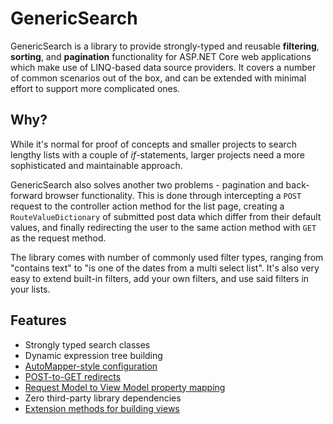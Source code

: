 # GenericSearch

GenericSearch is a library to provide strongly-typed and reusable **filtering**, **sorting**, and **pagination** functionality for ASP.NET Core web applications which make use of LINQ-based data source providers. It covers a number of common scenarios out of the box, and can be extended with minimal effort to support more complicated ones.

## Why?

While it's normal for proof of concepts and  smaller projects to search lengthy lists with a couple of *if*-statements, larger projects need a more sophisticated and maintainable approach.

GenericSearch also solves another two problems - pagination and back-forward browser functionality. This is done through intercepting a `POST` request to the controller action method for the list page, creating a `RouteValueDictionary` of submitted post data which differ from their default values, and finally redirecting the user to the same action method with `GET` as the request method.

The library comes with number of commonly used filter types, ranging from "contains text" to "is one of the dates from a multi select list". It's also very easy to extend built-in filters, add your own filters, and use said filters in your lists.


## Features

* Strongly typed search classes
* Dynamic expression tree building
* [AutoMapper-style configuration]()
* [POST-to-GET redirects](  )
* [Request Model to View Model property mapping](  )
* Zero third-party library dependencies
* [Extension methods for building views](  )